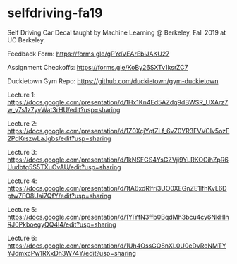 # selfdriving-fa19
Self Driving Car Decal taught by Machine Learning @ Berkeley, Fall 2019 at UC Berkeley.

Feedback Form: https://forms.gle/gPYdVEArEbiJAKU27 

Assignment Checkoffs: https://forms.gle/KoBy26SXTv1ksrZC7

Duckietown Gym Repo: https://github.com/duckietown/gym-duckietown

Lecture 1: https://docs.google.com/presentation/d/1Hx1Kn4Ed5AZdq9dBWSR_UXArz7w_y7s1z7yvWat3rHU/edit?usp=sharing

Lecture 2: https://docs.google.com/presentation/d/1Z0XcjYqtZLf_6vZ0YR3FVVCIv5ozF2PdKrszwLaJgbs/edit?usp=sharing

Lecture 3: https://docs.google.com/presentation/d/1kNSFGS4YsGZVjj9YLRKOGihZpR6Uudbtq5S5TXuOvAU/edit?usp=sharing

Lecture 4: https://docs.google.com/presentation/d/1tA6xdRlfri3UO0XEGnZE1lfhKvL6Dptw7FO8Uai7QfY/edit?usp=sharing

Lecture 5: https://docs.google.com/presentation/d/1YlYfN3ffb0BqdMh3bcu4cy6NkHlnRJ0PkboegyQQ4l4/edit?usp=sharing

Lecture 6: https://docs.google.com/presentation/d/1Uh4OssGO8nXL0U0eDvReNMTYYJdmxcPw1RXxDh3W74Y/edit?usp=sharing
